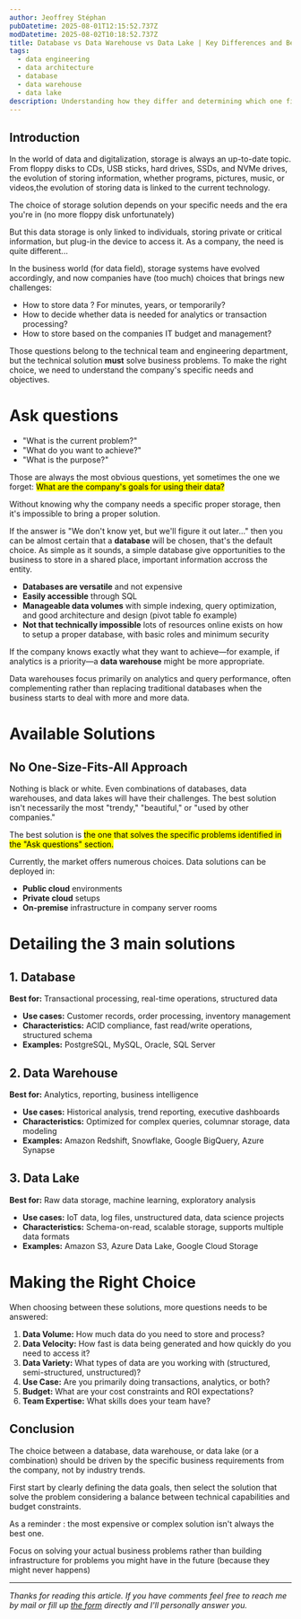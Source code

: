 ```yaml
---
author: Jeoffrey Stéphan
pubDatetime: 2025-08-01T12:15:52.737Z
modDatetime: 2025-08-02T10:18:52.737Z
title: Database vs Data Warehouse vs Data Lake | Key Differences and Best Use Cases
tags:
  - data engineering
  - data architecture
  - database
  - data warehouse
  - data lake
description: Understanding how they differ and determining which one fits your requirements best
---
```


## Introduction

In the world of data and digitalization, storage is always an up-to-date topic. From floppy disks to CDs, USB sticks, hard drives, SSDs, and NVMe drives, the evolution of storing information, whether programs, pictures, music, or videos,the evolution of storing data is linked to the current technology.

The choice of storage solution depends on your specific needs and the era you're in (no more floppy disk unfortunately) 

But this data storage is only linked to individuals, storing private or critical information, but plug-in the device to access it. As a company, the need is quite different...

In the business world (for data field), storage systems have evolved accordingly, and now companies have (too much) choices that brings new challenges:
- How to store data ? For minutes, years, or temporarily?
- How to decide whether data is needed for analytics or transaction processing?
- How to store based on the companies IT budget and management?

Those questions belong to the technical team and engineering department, but the technical solution **must** solve business problems. To make the right choice, we need to understand the company's specific needs and objectives.

# Ask questions

- "What is the current problem?"
- "What do you want to achieve?"
- "What is the purpose?"

Those are always the most obvious questions, yet sometimes the one we forget: 
<mark>What are the company's goals for using their data?</mark>

Without knowing why the company needs a specific proper storage, then it's impossible to bring a proper solution.

If the answer is "We don't know yet, but we'll figure it out later..." then you can be almost certain that a **database** will be chosen, that's the default choice. As simple as it sounds, a simple database give opportunities to the business to store in a shared place, important information accross the entity.

- **Databases are versatile** and not expensive
- **Easily accessible** through SQL
- **Manageable data volumes** with simple indexing, query optimization, and good architecture and design (pivot table fo example)
- **Not that technically impossible** lots of resources online exists on how to setup a proper database, with basic roles and minimum security

If the company knows exactly what they want to achieve—for example, if analytics is a priority—a **data warehouse** might be more appropriate. 

Data warehouses focus primarily on analytics and query performance, often complementing rather than replacing traditional databases when the business starts to deal with more and more data.

# Available Solutions

## No One-Size-Fits-All Approach

Nothing is black or white. 
Even combinations of databases, data warehouses, and data lakes will have their challenges. The best solution isn't necessarily the most "trendy," "beautiful," or "used by other companies." 

The best solution is <mark>the one that solves the specific problems identified in the "Ask questions" section.</mark>

Currently, the market offers numerous choices. Data solutions can be deployed in:
- **Public cloud** environments
- **Private cloud** setups
- **On-premise** infrastructure in company server rooms

# Detailing the 3 main solutions

## 1. Database
**Best for:** Transactional processing, real-time operations, structured data
- **Use cases:** Customer records, order processing, inventory management
- **Characteristics:** ACID compliance, fast read/write operations, structured schema
- **Examples:** PostgreSQL, MySQL, Oracle, SQL Server

## 2. Data Warehouse
**Best for:** Analytics, reporting, business intelligence
- **Use cases:** Historical analysis, trend reporting, executive dashboards
- **Characteristics:** Optimized for complex queries, columnar storage, data modeling
- **Examples:** Amazon Redshift, Snowflake, Google BigQuery, Azure Synapse

## 3. Data Lake
**Best for:** Raw data storage, machine learning, exploratory analysis
- **Use cases:** IoT data, log files, unstructured data, data science projects
- **Characteristics:** Schema-on-read, scalable storage, supports multiple data formats
- **Examples:** Amazon S3, Azure Data Lake, Google Cloud Storage

# Making the Right Choice

When choosing between these solutions, more questions needs to be answered:

1. **Data Volume:** How much data do you need to store and process?
2. **Data Velocity:** How fast is data being generated and how quickly do you need to access it?
3. **Data Variety:** What types of data are you working with (structured, semi-structured, unstructured)?
4. **Use Case:** Are you primarily doing transactions, analytics, or both?
5. **Budget:** What are your cost constraints and ROI expectations?
6. **Team Expertise:** What skills does your team have?

## Conclusion

The choice between a database, data warehouse, or data lake (or a combination) should be driven by the specific business requirements from the company, not by industry trends. 

First start by clearly defining the data goals, then select the solution that solve the problem considering a balance between technical capabilities and budget constraints.

As a reminder : the most expensive or complex solution isn't always the best one. 

Focus on solving your actual business problems rather than building infrastructure for problems you might have in the future (because they might never happens)

---

*Thanks for reading this article. If you have comments feel free to reach me by mail or fill up [the form](https://jeoste.github.io/contact) directly and I'll personally answer you.*
